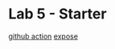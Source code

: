 # Lab 5 - Starter
[github action](https://github.com/wincy02/introduction-to-github_actions.git)
[expose](./explore.html)

